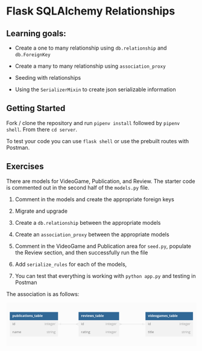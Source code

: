 # Flask SQLAlchemy Relationships

## Learning goals:

- Create a one to many relationship using `db.relationship` and `db.ForeignKey`

- Create a many to many relationship using `association_proxy`

- Seeding with relationships

- Using the `SerializerMixin` to create json serializable information

## Getting Started

Fork / clone the repository and run `pipenv install` followed by `pipenv shell`. From there `cd server`.

To test your code you can use `flask shell` or use the prebuilt routes with Postman.

## Exercises

There are models for VideoGame, Publication, and Review. The starter code is commented out in the second half of the `models.py` file.

1. Comment in the models and create the appropriate foreign keys

2. Migrate and upgrade

3. Create a `db.relationship` between the appropriate models

4. Create an `association_proxy` between the appropriate models

5. Comment in the VideoGame and Publication area for `seed.py`, populate the Review section, and then successfully run the file

6. Add `serialize_rules` for each of the models, 

7. You can test that everything is working with `python app.py` and testing in Postman

The association is as follows:

![Relationships chart](assets/vg-relationship.png)